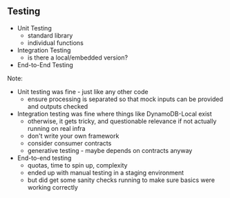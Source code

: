 ## Testing

- Unit Testing
  - standard library
  - individual functions
- Integration Testing
  - is there a local/embedded version?
- End-to-End Testing

Note:
 - Unit testing was fine - just like any other code
   - ensure processing is separated so that mock inputs can be provided and outputs checked
 - Integration testing was fine where things like DynamoDB-Local exist
   - otherwise, it gets tricky, and questionable relevance if not actually running on real infra
   - don't write your own framework
   - consider consumer contracts
   - generative testing - maybe depends on contracts anyway
 - End-to-end testing
   - quotas, time to spin up, complexity
   - ended up with manual testing in a staging environment
   - but did get some sanity checks running to make sure basics were working correctly
